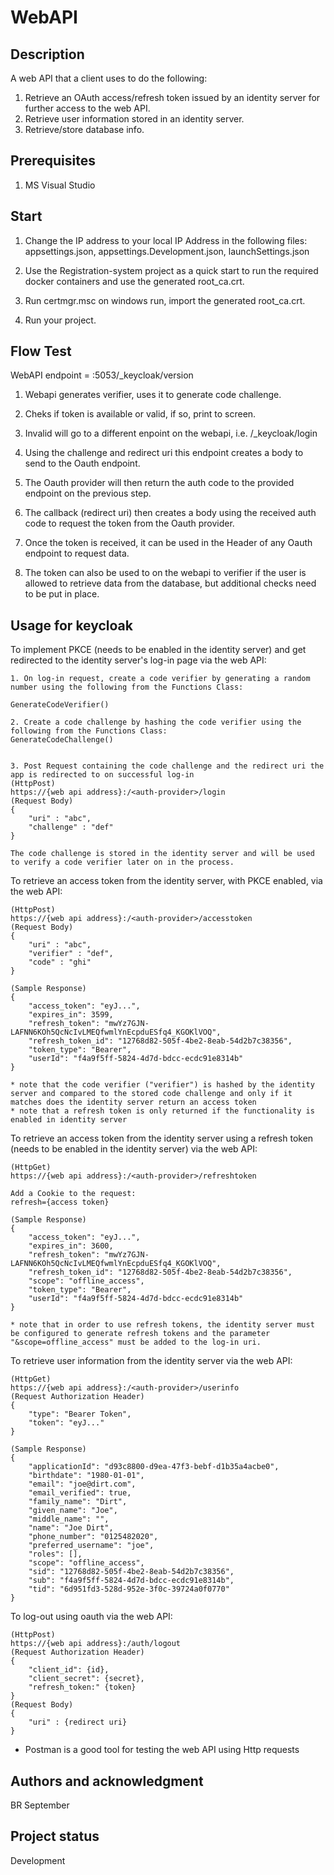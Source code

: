 # WebAPI

## Description
A web API that a client uses to do the following:
1. Retrieve an OAuth access/refresh token issued by an identity server for further access to the web API.
2. Retrieve user information stored in an identity server.
3. Retrieve/store database info.

## Prerequisites

1. MS Visual Studio


## Start

1. Change the IP address to your local IP Address in the following files: appsettings.json, appsettings.Development.json, launchSettings.json

2. Use the Registration-system project as a quick start to run the required docker containers and use the generated root_ca.crt.

3. Run certmgr.msc on windows run, import the generated root_ca.crt.

4. Run your project.


## Flow Test

WebAPI endpoint = <your-ip>:5053/_keycloak/version

1. Webapi generates verifier, uses it to generate code challenge.

2. Cheks if token is available or valid, if so, print to screen.

3. Invalid will go to a different enpoint on the webapi, i.e. /_keycloak/login

4. Using the challenge and redirect uri this endpoint creates a body to send to the Oauth endpoint.

5. The Oauth provider will then return the auth code to the provided endpoint on the previous step.

6. The callback (redirect uri) then creates a body using the received auth code to request the token from the Oauth provider.

7. Once the token is received, it can be used in the Header of any Oauth endpoint to request data.

8. The token can also be used to on the webapi to verifier if the user is allowed to retrieve data from the database, but additional checks need to be put in place.


## Usage for keycloak

To implement PKCE (needs to be enabled in the identity server) and get redirected to the identity server's log-in page via the web API:
```
1. On log-in request, create a code verifier by generating a random number using the following from the Functions Class:

GenerateCodeVerifier()

2. Create a code challenge by hashing the code verifier using the following from the Functions Class:
GenerateCodeChallenge()


3. Post Request containing the code challenge and the redirect uri the app is redirected to on successful log-in
(HttpPost)
https://{web api address}:/<auth-provider>/login
(Request Body)
{
    "uri" : "abc",
    "challenge" : "def"
}

The code challenge is stored in the identity server and will be used to verify a code verifier later on in the process. 
```

To retrieve an access token from the identity server, with PKCE enabled, via the web API:
```
(HttpPost)
https://{web api address}:/<auth-provider>/accesstoken
(Request Body)
{
    "uri" : "abc",
    "verifier" : "def",
    "code" : "ghi"
}

(Sample Response)
{
    "access_token": "eyJ...",
    "expires_in": 3599,
    "refresh_token": "mwYz7GJN-LAFNN6KOh5QcNcIvLMEQfwmlYnEcpduESfq4_KGOKlVOQ",
    "refresh_token_id": "12768d82-505f-4be2-8eab-54d2b7c38356",
    "token_type": "Bearer",
    "userId": "f4a9f5ff-5824-4d7d-bdcc-ecdc91e8314b"
}

* note that the code verifier ("verifier") is hashed by the identity server and compared to the stored code challenge and only if it matches does the identity server return an access token
* note that a refresh token is only returned if the functionality is enabled in identity server
```

To retrieve an access token from the identity server using a refresh token (needs to be enabled in the identity server) via the web API:
```
(HttpGet)
https://{web api address}:/<auth-provider>/refreshtoken

Add a Cookie to the request:
refresh={access token}

(Sample Response)
{
    "access_token": "eyJ...",
    "expires_in": 3600,
    "refresh_token": "mwYz7GJN-LAFNN6KOh5QcNcIvLMEQfwmlYnEcpduESfq4_KGOKlVOQ",
    "refresh_token_id": "12768d82-505f-4be2-8eab-54d2b7c38356",
    "scope": "offline_access",
    "token_type": "Bearer",
    "userId": "f4a9f5ff-5824-4d7d-bdcc-ecdc91e8314b"
}

* note that in order to use refresh tokens, the identity server must be configured to generate refresh tokens and the parameter "&scope=offline_access" must be added to the log-in uri.

```

To retrieve user information from the identity server via the web API:
```
(HttpGet)
https://{web api address}:/<auth-provider>/userinfo
(Request Authorization Header)
{
    "type": "Bearer Token",
    "token": "eyJ..."
}

(Sample Response)
{
    "applicationId": "d93c8800-d9ea-47f3-bebf-d1b35a4acbe0",
    "birthdate": "1980-01-01",
    "email": "joe@dirt.com",
    "email_verified": true,
    "family_name": "Dirt",
    "given_name": "Joe",
    "middle_name": "",
    "name": "Joe Dirt",
    "phone_number": "0125482020",
    "preferred_username": "joe",
    "roles": [],
    "scope": "offline_access",
    "sid": "12768d82-505f-4be2-8eab-54d2b7c38356",
    "sub": "f4a9f5ff-5824-4d7d-bdcc-ecdc91e8314b",
    "tid": "6d951fd3-528d-952e-3f0c-39724a0f0770"
}
```

To log-out using oauth via the web API:
```
(HttpPost)
https://{web api address}:/auth/logout
(Request Authorization Header)
{
    "client_id": {id},
    "client_secret": {secret},
    "refresh_token:" {token}
}
(Request Body)
{
    "uri" : {redirect uri}
}
```


- Postman is a good tool for testing the web API using Http requests


## Authors and acknowledgment
BR September


## Project status
Development
